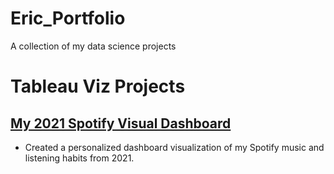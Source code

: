 # Eric_Portfolio
A collection of my data science projects


# Tableau Viz Projects
## [My 2021 Spotify Visual Dashboard](https://public.tableau.com/views/My2021SpotifyVisualDashboard/SpotifyDashboard?:language=en-US&:display_count=n&:origin=viz_share_link)
* Created a personalized dashboard visualization of my Spotify music and listening habits from 2021. 
[](https://github.com/eric8395/Eric_Portfolio/blob/main/images/Screen%20Shot%202021-12-26%20at%205.11.22%20PM.png)
